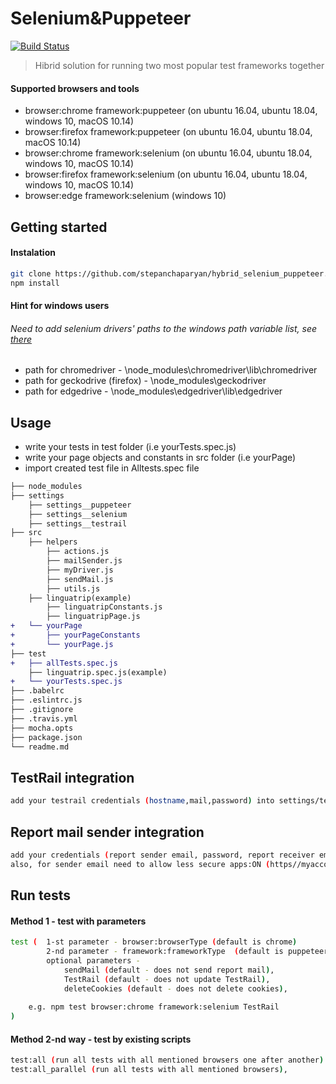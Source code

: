 # Selenium&Puppeteer

[![Build Status](https://travis-ci.org/stepanchaparyan/hybrid_selenium_puppeteer.svg?branch=master)](https://travis-ci.org/stepanchaparyan/hybrid_selenium_puppeteer)

> Hibrid solution for running two most popular test frameworks together

#### Supported browsers and tools
* browser:chrome framework:puppeteer (on ubuntu 16.04, ubuntu 18.04, windows 10, macOS 10.14)
* browser:firefox framework:puppeteer (on ubuntu 16.04, ubuntu 18.04, macOS 10.14)
* browser:chrome framework:selenium (on ubuntu 16.04, ubuntu 18.04, windows 10, macOS 10.14)
* browser:firefox framework:selenium  (on ubuntu 16.04, ubuntu 18.04, windows 10, macOS 10.14)
* browser:edge framework:selenium  (windows 10)


## Getting started
#### Instalation
```sh
git clone https://github.com/stepanchaparyan/hybrid_selenium_puppeteer.git
npm install
```

#### Hint for windows users
###### Need to add selenium drivers' paths to the windows path variable list, see  [there](https://docs.alfresco.com/4.2/tasks/fot-addpath.html)
* path for chromedriver - \node_modules\chromedriver\lib\chromedriver
* path for geckodrive (firefox) - \node_modules\geckodriver
* path for edgedrive - \node_modules\edgedriver\lib\edgedriver

## Usage
* write your tests in test folder (i.e yourTests.spec.js)
* write your page objects and constants in src folder (i.e yourPage)
* import created test file in Alltests.spec file

```diff
├── node_modules
├── settings
    ├── settings__puppeteer
    ├── settings__selenium
    ├── settings__testrail
├── src
    ├── helpers
        ├── actions.js
        ├── mailSender.js
        ├── myDriver.js 
        ├── sendMail.js
        ├── utils.js         
    ├── linguatrip(example)
        ├── linguatripConstants.js
        ├── linguatripPage.js
+   └── yourPage
+       ├── yourPageConstants
+       └── yourPage.js
├── test
+   ├── allTests.spec.js
    ├── linguatrip.spec.js(example)
+   └── yourTests.spec.js
├── .babelrc
├── .eslintrc.js
├── .gitignore
├── .travis.yml
├── mocha.opts
├── package.json
└── readme.md
```

## TestRail integration
```sh
add your testrail credentials (hostname,mail,password) into settings/test_rail/testRailSettings file
```

## Report mail sender integration
```sh
add your credentials (report sender email, password, report receiver email) into src/helpers/mailSender file
also, for sender email need to allow less secure apps:ON (https//myaccount.google.com/lesssecureapps) 
```

## Run tests
#### Method 1 - test with parameters
```sh
test (  1-st parameter - browser:browserType (default is chrome)
        2-nd parameter - framework:frameworkType  (default is puppeteer) 
        optional parameters - 
            sendMail (default - does not send report mail),   
            TestRail (default - does not update TestRail),    
            deleteCookies (default - does not delete cookies),   
           
    e.g. npm test browser:chrome framework:selenium TestRail
)
```
#### Method 2-nd way - test by existing scripts
```sh
test:all (run all tests with all mentioned browsers one after another)
test:all_parallel (run all tests with all mentioned browsers),

```